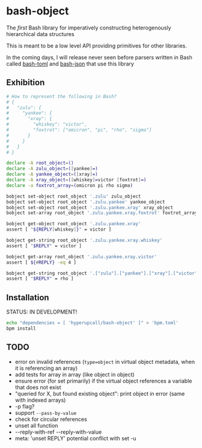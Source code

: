 # bash-object

The _first_ Bash library for imperatively constructing heterogenously hierarchical data structures

This is meant to be a low level API providing primitives for other libraries.

In the coming days, I will release never seen before parsers written in Bash called [bash-toml](https://github.com/hyperupcall/bash-toml) and [bash-json](https://github.com/hyperupcall/bash-json) that use this library

## Exhibition

```sh
# How to represent the following in Bash?
# {
#   "zulu": {
#     "yankee": {
#       "xray": {
#         "whiskey": "victor",
#         "foxtrot": ["omicron", "pi", "rho", "sigma"]
#       }
#     }
#   }
# }

declare -A root_object=()
declare -A zulu_object=([yankee]=)
declare -A yankee_object=([xray]=)
declare -A xray_object=([whiskey]=victor [foxtrot]=)
declare -a foxtrot_array=(omicron pi rho sigma)

bobject set-object root_object '.zulu' zulu_object
bobject set-object root_object '.zulu.yankee' yankee_object
bobject set-object root_object '.zulu.yankee.xray' xray_object
bobject set-array root_object '.zulu.yankee.xray.foxtrot' foxtrot_array

bobject get-object root_object '.zulu.yankee.xray'
assert [ "${REPLY[whiskey]}" = victor ]

bobject get-string root_object '.zulu.yankee.xray.whiskey'
assert [ "$REPLY" = victor ]

bobject get-array root_object '.zulu.yankee.xray.victor'
assert [ ${#REPLY} -eq 4 ]

bobject get-string root_object '.["zulu"].["yankee"].["xray"].["victor"].[2]'
assert [ "$REPLY" = rho ]
```

## Installation

STATUS: IN DEVELOPMENT!

```sh
echo "dependencies = [ 'hyperupcall/bash-object' ]" > 'bpm.toml'
bpm install
```

## TODO
- error on invalid references (`type=object` in virtual object metadata, when it is referencing an array)
- add tests for array in array (like object in object)
- ensure error (for set primarily) if the virtual object references a variable that does not exist
- "queried for X, but found existing object": print object in error (same with indexed arrays)
- -p flag?
- support `--pass-by-value`
- check for circular references
- unset all function
- --reply-with-ref --reply-with-value
- meta: 'unset REPLY' potential conflict with set -u
